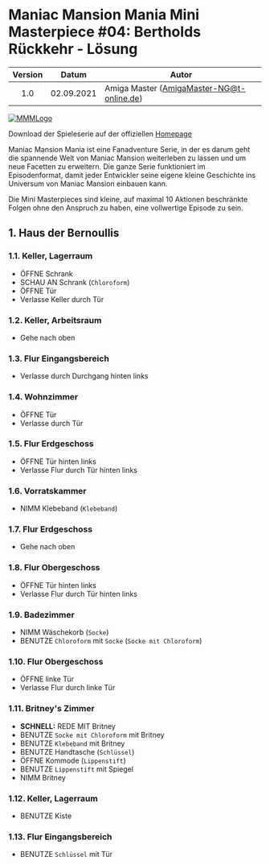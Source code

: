 # Maniac Mansion Mania Mini Masterpiece #04: Bertholds Rückkehr - Lösung

| Version | Datum      | Autor                                     |
|:-------:|------------|-------------------------------------------|
|   1.0   | 02.09.2021 | Amiga Master (AmigaMaster-NG@t-online.de) |

[![MMMLogo](https://www.maniac-mansion-mania.com/banner/banner.png)](https://www.maniac-mansion-mania.com)

Download der Spieleserie auf der offiziellen [Homepage](https://www.maniac-mansion-mania.com)

Maniac Mansion Mania ist eine Fanadventure Serie, in der es darum geht die spannende Welt von Maniac Mansion weiterleben zu lassen und um neue Facetten zu erweitern. Die ganze Serie funktioniert im Episodenformat, damit jeder Entwickler seine eigene kleine Geschichte ins Universum von Maniac Mansion einbauen kann.

Die Mini Masterpieces sind kleine, auf maximal 10 Aktionen beschränkte Folgen ohne den Anspruch zu haben, eine vollwertige Episode zu sein.

## 1. Haus der Bernoullis

### 1.1. Keller, Lagerraum

- ÖFFNE Schrank
- SCHAU AN Schrank (`Chloroform`)
- ÖFFNE Tür
- Verlasse Keller durch Tür

### 1.2. Keller, Arbeitsraum

- Gehe nach oben

### 1.3. Flur Eingangsbereich

- Verlasse durch Durchgang hinten links

### 1.4. Wohnzimmer

- ÖFFNE Tür
- Verlasse durch Tür

### 1.5. Flur Erdgeschoss

- ÖFFNE Tür hinten links
- Verlasse Flur durch Tür hinten links

### 1.6. Vorratskammer

- NIMM Klebeband (`Klebeband`)

### 1.7. Flur Erdgeschoss

- Gehe nach oben

### 1.8. Flur Obergeschoss

- ÖFFNE Tür hinten links
- Verlasse Flur durch Tür hinten links

### 1.9. Badezimmer

- NIMM Wäschekorb (`Socke`)
- BENUTZE `Chloroform` mit `Socke` (`Socke mit Chloroform`)

### 1.10. Flur Obergeschoss

- ÖFFNE linke Tür
- Verlasse Flur durch linke Tür

### 1.11. Britney's Zimmer

- **SCHNELL:** REDE MIT Britney
- BENUTZE `Socke mit Chloroform` mit Britney
- BENUTZE `Klebeband` mit Britney
- BENUTZE Handtasche (`Schlüssel`)
- ÖFFNE Kommode (`Lippenstift`)
- BENUTZE `Lippenstift` mit Spiegel
- NIMM Britney

### 1.12. Keller, Lagerraum

- BENUTZE Kiste

### 1.13. Flur Eingangsbereich

- BENUTZE `Schlüssel` mit Tür
